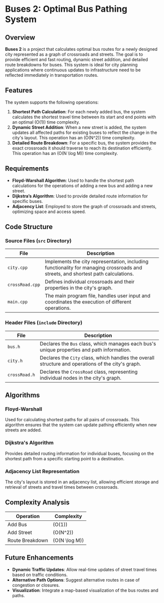 # Buses 2: Optimal Bus Pathing System

## Overview
**Buses 2** is a project that calculates optimal bus routes for a newly designed city represented as a graph of crossroads and streets. The goal is to provide efficient and fast routing, dynamic street addition, and detailed route breakdowns for buses. This system is ideal for city planning applications where continuous updates to infrastructure need to be reflected immediately in transportation routes.

## Features
The system supports the following operations:

1. **Shortest Path Calculation**: For each newly added bus, the system calculates the shortest travel time between its start and end points with an optimal \(O(1)\) time complexity.
2. **Dynamic Street Addition**: When a new street is added, the system updates all affected paths for existing buses to reflect the change in the city's layout. This operation has an \(O(N^2)\) time complexity.
3. **Detailed Route Breakdown**: For a specific bus, the system provides the exact crossroads it should traverse to reach its destination efficiently. This operation has an \(O(N \log M)\) time complexity.

## Requirements
- **Floyd-Warshall Algorithm**: Used to handle the shortest path calculations for the operations of adding a new bus and adding a new street.
- **Dijkstra’s Algorithm**: Used to provide detailed route information for specific buses.
- **Adjacency List**: Employed to store the graph of crossroads and streets, optimizing space and access speed.

## Code Structure

### Source Files (`src` Directory)
| File             | Description                                |
|------------------|--------------------------------------------|
| `city.cpp`       | Implements the city representation, including functionality for managing crossroads and streets, and shortest path calculations. |
| `crossRoad.cpp`  | Defines individual crossroads and their properties in the city's graph. |
| `main.cpp`       | The main program file, handles user input and coordinates the execution of different operations. |

### Header Files (`include` Directory)
| File             | Description                                |
|------------------|--------------------------------------------|
| `bus.h`          | Declares the `Bus` class, which manages each bus's unique properties and path information. |
| `city.h`         | Declares the `City` class, which handles the overall structure and operations of the city's graph. |
| `crossRoad.h`    | Declares the `CrossRoad` class, representing individual nodes in the city's graph. |

## Algorithms

### Floyd-Warshall
Used for calculating shortest paths for all pairs of crossroads. This algorithm ensures that the system can update pathing efficiently when new streets are added.

### Dijkstra's Algorithm
Provides detailed routing information for individual buses, focusing on the shortest path from a specific starting point to a destination.

### Adjacency List Representation
The city's layout is stored in an adjacency list, allowing efficient storage and retrieval of streets and travel times between crossroads.

## Complexity Analysis

| Operation             | Complexity  |
|-----------------------|-------------|
| Add Bus               | \(O(1)\)    |
| Add Street            | \(O(N^2)\)  |
| Route Breakdown       | \(O(N \log M)\) |

## Future Enhancements
- **Dynamic Traffic Updates**: Allow real-time updates of street travel times based on traffic conditions.
- **Alternative Path Options**: Suggest alternative routes in case of congestion or closures.
- **Visualization**: Integrate a map-based visualization of the bus routes and paths.
